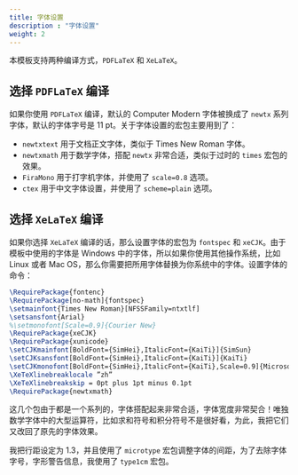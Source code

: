 ```yaml
---
title: 字体设置
description : "字体设置"
weight: 2
---
```


本模板支持两种编译方式，`PDFLaTeX` 和 `XeLaTeX`。

##  选择 `PDFLaTeX` 编译

如果你使用 `PDFLaTeX` 编译，默认的 Computer Modern 字体被换成了 `newtx` 系列字体，默认的字体字号是 11 pt。关于字体设置的宏包主要用到了：

+ `newtxtext` 用于文档正文字体，类似于 Times New Roman 字体。
+ `newtxmath` 用于数学字体，搭配 `newtx` 非常合适，类似于过时的 `times` 宏包的效果。
+ `FiraMono` 用于打字机字体，并使用了 `scale=0.8` 选项。
+ `ctex` 用于中文字体设置，并使用了 `scheme=plain` 选项。

## 选择 `XeLaTeX` 编译

如果你选择 `XeLaTeX` 编译的话，那么设置字体的宏包为 `fontspec` 和 `xeCJK`。由于模板中使用的字体是 Windows 中的字体，所以如果你使用其他操作系统，比如 Linux 或者 Mac OS，那么你需要把所用字体替换为你系统中的字体。设置字体的命令：

```tex
\RequirePackage{fontenc}
\RequirePackage[no-math]{fontspec}
\setmainfont{Times New Roman}[NFSSFamily=ntxtlf]
\setsansfont{Arial}
%\setmonofont[Scale=0.9]{Courier New}
\RequirePackage{xeCJK}
\RequirePackage{xunicode}
\setCJKmainfont[BoldFont={SimHei},ItalicFont={KaiTi}]{SimSun}
\setCJKsansfont[BoldFont={SimHei},ItalicFont={KaiTi}]{KaiTi}
\setCJKmonofont[BoldFont={SimHei},ItalicFont={KaiTi},Scale=0.9]{Microsoft YaHei}
\XeTeXlinebreaklocale ”zh”
\XeTeXlinebreakskip = 0pt plus 1pt minus 0.1pt
\RequirePackage{newtxmath}
```

这几个包由于都是一个系列的，字体搭配起来非常合适，字体宽度非常契合！唯独数学字体中的大型运算符，比如求和符号和积分符号不是很好看，为此，我把它们又改回了原先的字体效果。

我把行距设定为 1.3，并且使用了 `microtype` 宏包调整字体的间距，为了去除字体字号，字形警告信息，我使用了 `type1cm` 宏包。

